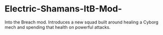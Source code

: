 # Electric-Shamans-ItB-Mod-
Into the Breach mod. Introduces a new squad built around healing a Cyborg mech and spending that health on powerful attacks.
